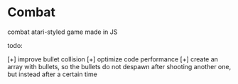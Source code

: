# Combat
combat atari-styled game made in JS

todo:

[+] improve bullet collision
[+] optimize code performance
[+] create an array with bullets, so the bullets do not despawn after shooting another one, but instead after a certain time
